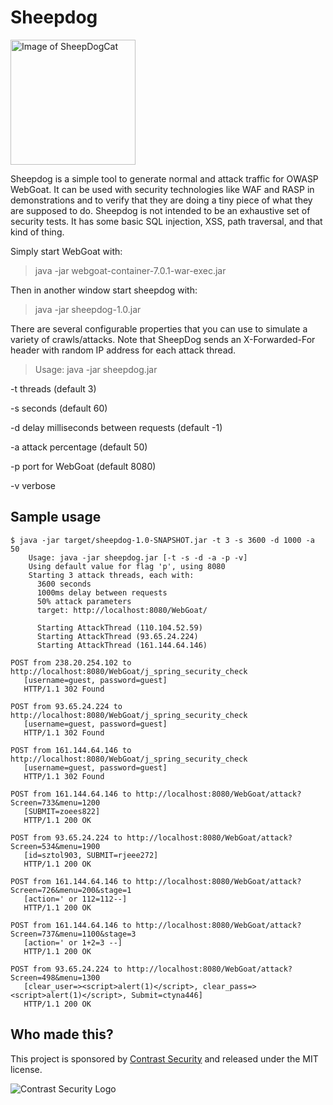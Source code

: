 Sheepdog
========

<img src="http://contrast-security-oss.github.io/meow/images/sheepdog-cat.png" alt="Image of SheepDogCat" width="200"/>

Sheepdog is a simple tool to generate normal and attack traffic for OWASP WebGoat. It can be used with security technologies like WAF and RASP in demonstrations and to verify that they are doing a tiny piece of what they are supposed to do. Sheepdog is not intended to be an exhaustive set of security tests. It has some basic SQL injection, XSS, path traversal, and that kind of thing.

Simply start WebGoat with:

> java -jar webgoat-container-7.0.1-war-exec.jar

Then in another window start sheepdog with:

> java -jar sheepdog-1.0.jar

There are several configurable properties that you can use to simulate a variety of crawls/attacks. Note that SheepDog sends an X-Forwarded-For header with random IP address for each attack thread.

> Usage: java -jar sheepdog.jar

   -t threads (default 3)

   -s seconds (default 60)

   -d delay milliseconds between requests (default -1)

   -a attack percentage (default 50)

   -p port for WebGoat (default 8080)

   -v verbose


## Sample usage

	$ java -jar target/sheepdog-1.0-SNAPSHOT.jar -t 3 -s 3600 -d 1000 -a 50
        Usage: java -jar sheepdog.jar [-t -s -d -a -p -v]
        Using default value for flag 'p', using 8080
        Starting 3 attack threads, each with:
          3600 seconds
          1000ms delay between requests
          50% attack parameters
          target: http://localhost:8080/WebGoat/

          Starting AttackThread (110.104.52.59) 
          Starting AttackThread (93.65.24.224)
          Starting AttackThread (161.144.64.146)
	
	POST from 238.20.254.102 to http://localhost:8080/WebGoat/j_spring_security_check
	   [username=guest, password=guest]
	   HTTP/1.1 302 Found
	
	POST from 93.65.24.224 to http://localhost:8080/WebGoat/j_spring_security_check
	   [username=guest, password=guest]
	   HTTP/1.1 302 Found
	
	POST from 161.144.64.146 to http://localhost:8080/WebGoat/j_spring_security_check
	   [username=guest, password=guest]
	   HTTP/1.1 302 Found
	
	POST from 161.144.64.146 to http://localhost:8080/WebGoat/attack?Screen=733&menu=1200
	   [SUBMIT=zoees822]
	   HTTP/1.1 200 OK
	
	POST from 93.65.24.224 to http://localhost:8080/WebGoat/attack?Screen=534&menu=1900
	   [id=sztol903, SUBMIT=rjeee272]
	   HTTP/1.1 200 OK
	
	POST from 161.144.64.146 to http://localhost:8080/WebGoat/attack?Screen=726&menu=200&stage=1
	   [action=' or 112=112--]
	   HTTP/1.1 200 OK
	
	POST from 161.144.64.146 to http://localhost:8080/WebGoat/attack?Screen=737&menu=1100&stage=3
	   [action=' or 1+2=3 --]
	   HTTP/1.1 200 OK
	
	POST from 93.65.24.224 to http://localhost:8080/WebGoat/attack?Screen=498&menu=1300
	   [clear_user=><script>alert(1)</script>, clear_pass=><script>alert(1)</script>, Submit=ctyna446]
	   HTTP/1.1 200 OK



## Who made this?
This project is sponsored by [Contrast Security](http://www.contrastsecurity.com/) and released under the MIT license.

![Contrast Security Logo](https://www.contrastsecurity.com/hs-fs/hubfs/Contrast_Security-2016/Image/LOGOContrastSec.SVG.svg?t=1488557782361&width=199&name=LOGOContrastSec.SVG.svg "Contrast Logo")
